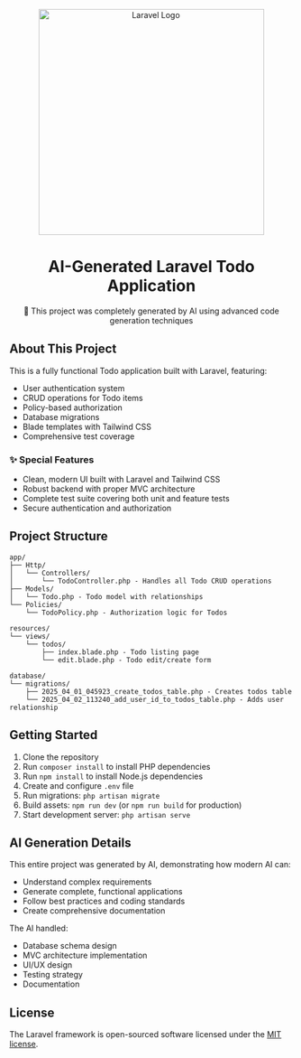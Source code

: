 <p align="center"><a href="https://laravel.com" target="_blank"><img src="https://raw.githubusercontent.com/laravel/art/master/logo-lockup/5%20SVG/2%20CMYK/1%20Full%20Color/laravel-logolockup-cmyk-red.svg" width="400" alt="Laravel Logo"></a></p>

<h1 align="center">AI-Generated Laravel Todo Application</h1>

<p align="center">
🚀 This project was completely generated by AI using advanced code generation techniques
</p>

## About This Project

This is a fully functional Todo application built with Laravel, featuring:

- User authentication system
- CRUD operations for Todo items
- Policy-based authorization
- Database migrations
- Blade templates with Tailwind CSS
- Comprehensive test coverage

### ✨ Special Features
- Clean, modern UI built with Laravel and Tailwind CSS
- Robust backend with proper MVC architecture
- Complete test suite covering both unit and feature tests
- Secure authentication and authorization

## Project Structure

```
app/
├── Http/
│   └── Controllers/
│       └── TodoController.php - Handles all Todo CRUD operations
├── Models/
│   └── Todo.php - Todo model with relationships
└── Policies/
    └── TodoPolicy.php - Authorization logic for Todos

resources/
└── views/
    └── todos/
        ├── index.blade.php - Todo listing page
        └── edit.blade.php - Todo edit/create form

database/
└── migrations/
    ├── 2025_04_01_045923_create_todos_table.php - Creates todos table
    └── 2025_04_02_113240_add_user_id_to_todos_table.php - Adds user relationship
```

## Getting Started

1. Clone the repository
2. Run `composer install` to install PHP dependencies
3. Run `npm install` to install Node.js dependencies
4. Create and configure `.env` file
5. Run migrations: `php artisan migrate`
6. Build assets: `npm run dev` (or `npm run build` for production)
7. Start development server: `php artisan serve`

## AI Generation Details

This entire project was generated by AI, demonstrating how modern AI can:
- Understand complex requirements
- Generate complete, functional applications
- Follow best practices and coding standards
- Create comprehensive documentation

The AI handled:
- Database schema design
- MVC architecture implementation
- UI/UX design
- Testing strategy
- Documentation

## License

The Laravel framework is open-sourced software licensed under the [MIT license](https://opensource.org/licenses/MIT).
